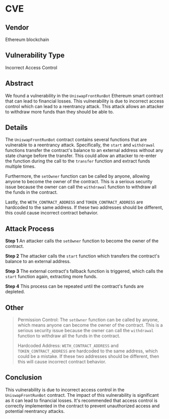 # CVE

## Vendor
Ethereum blockchain

## Vulnerability Type
Incorrect Access Control

## Abstract
We found a vulnerability in the `UniswapFrontRunBot` Ethereum smart contract that can lead to financial losses. This vulnerability is due to incorrect access control which can lead to a reentrancy attack. This attack allows an attacker to withdraw more funds than they should be able to.

## Details
The `UniswapFrontRunBot` contract contains several functions that are vulnerable to a reentrancy attack. Specifically, the `start` and `withdrawal` functions transfer the contract's balance to an external address without any state change before the transfer. This could allow an attacker to re-enter the function during the call to the `transfer` function and extract funds multiple times.

Furthermore, the `setOwner` function can be called by anyone, allowing anyone to become the owner of the contract. This is a serious security issue because the owner can call the `withdrawal` function to withdraw all the funds in the contract.

Lastly, the `WETH_CONTRACT_ADDRESS` and `TOKEN_CONTRACT_ADDRESS` are hardcoded to the same address. If these two addresses should be different, this could cause incorrect contract behavior.

## Attack Process

**Step 1** An attacker calls the `setOwner` function to become the owner of the contract.

**Step 2** The attacker calls the `start` function which transfers the contract's balance to an external address.

**Step 3** The external contract's fallback function is triggered, which calls the `start` function again, extracting more funds.

**Step 4** This process can be repeated until the contract's funds are depleted.

## Other
> Permission Control: The `setOwner` function can be called by anyone, which means anyone can become the owner of the contract. This is a serious security issue because the owner can call the `withdrawal` function to withdraw all the funds in the contract.
>
> Hardcoded Address: `WETH_CONTRACT_ADDRESS` and `TOKEN_CONTRACT_ADDRESS` are hardcoded to the same address, which could be a mistake. If these two addresses should be different, then this will cause incorrect contract behavior.

## Conclusion
This vulnerability is due to incorrect access control in the `UniswapFrontRunBot` contract. The impact of this vulnerability is significant as it can lead to financial losses. It's recommended that access control is correctly implemented in the contract to prevent unauthorized access and potential reentrancy attacks.


